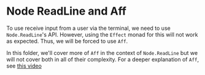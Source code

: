 # Node ReadLine and Aff

To use receive input from a user via the terminal, we need to use `Node.ReadLine`'s API. However, using the `Effect` monad for this will not work as expected. Thus, we will be forced to use `Aff`.

In this folder, we'll cover more of `Aff` in the context of `Node.ReadLine` but we will not cover both in all of their complexity. For a deeper explanation of `Aff`, see [this video](https://www.youtube.com/watch?v=dbM72ap30TE)

